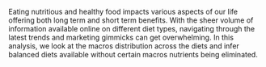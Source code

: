 Eating nutritious and healthy food impacts various aspects of our life offering both long term and short term benefits. With the sheer volume of information available online on different diet types, navigating through the latest trends and marketing gimmicks can get overwhelming.
In this analysis, we look at the macros distribution across the diets and infer balanced diets available without certain macros nutrients being eliminated. 
